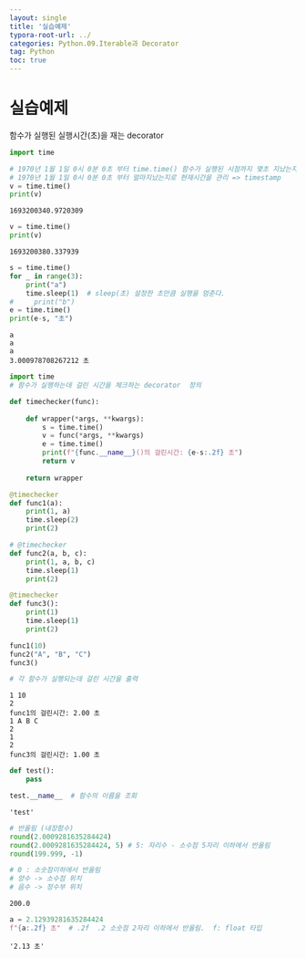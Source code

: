 ```yaml
---
layout: single
title: '실습예제'
typora-root-url: ../
categories: Python.09.Iterable과 Decorator
tag: Python
toc: true
---
```


# 실습예제

함수가 실행된 실행시간(초)을 재는 decorator


```python
import time

# 1970년 1월 1일 0시 0분 0초 부터 time.time() 함수가 실행된 시점까지 몇초 지났는지를 반환.
# 1970년 1월 1일 0시 0분 0초 부터 얼마지났는지로 현재시간을 관리 => timestamp
v = time.time()
print(v)
```

    1693200340.9720309



```python
v = time.time()
print(v)
```

    1693200380.337939



```python
s = time.time()
for _ in range(3):
    print("a")
    time.sleep(1)  # sleep(초) 설정한 초만큼 실행을 멈춘다.
#     print("b")
e = time.time()
print(e-s, "초")
```

    a
    a
    a
    3.000978708267212 초



```python
import time
# 함수가 실행하는데 걸린 시간을 체크하는 decorator  정의

def timechecker(func):
    
    def wrapper(*args, **kwargs):
        s = time.time()
        v = func(*args, **kwargs)
        e = time.time()
        print(f"{func.__name__}()의 걸린시간: {e-s:.2f} 초")
        return v
    
    return wrapper
```


```python
@timechecker
def func1(a):
    print(1, a)
    time.sleep(2)
    print(2)
```


```python
# @timechecker
def func2(a, b, c):
    print(1, a, b, c)
    time.sleep(1)
    print(2)
```


```python
@timechecker
def func3():
    print(1)
    time.sleep(1)
    print(2)
```


```python
func1(10)
func2("A", "B", "C")
func3()

# 각 함수가 실행되는데 걸린 시간을 출력
```

    1 10
    2
    func1의 걸린시간: 2.00 초
    1 A B C
    2
    1
    2
    func3의 걸린시간: 1.00 초



```python
def test():
    pass

test.__name__  # 함수의 이름을 조회
```




    'test'




```python
# 반올림 (내장함수)
round(2.0009281635284424)
round(2.0009281635284424, 5) # 5: 자리수 - 소수점 5자리 이하에서 반올림
round(199.999, -1)

# 0 : 소숫점이하에서 반올림
# 양수 -> 소수점 위치
# 음수 -> 정수부 위치
```




    200.0




```python
a = 2.12939281635284424
f"{a:.2f} 초"  # .2f  .2 소숫점 2자리 이하에서 반올림.  f: float 타입
```




    '2.13 초'

